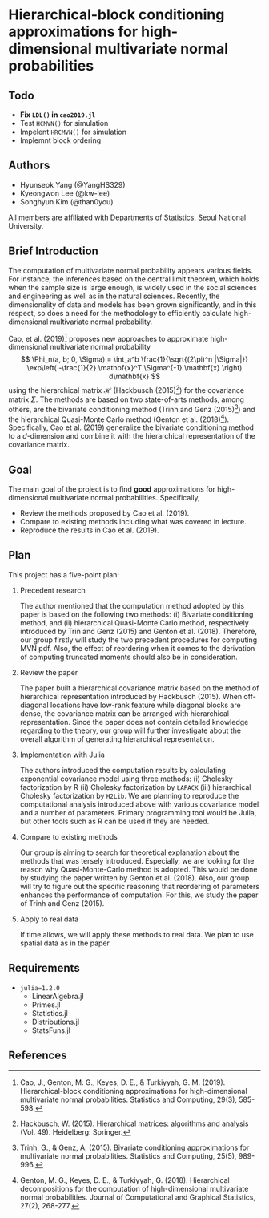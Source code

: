 # Hierarchical-block conditioning approximations for high-dimensional multivariate normal probabilities

## Todo

* **Fix `LDL()` in `cao2019.jl`**
* Test `HCMVN()` for simulation
* Impelent `HRCMVN()` for simulation
* Implemnt block ordering

## Authors

* Hyunseok Yang (@YangHS329)
* Kyeongwon Lee (@kw-lee)
* Songhyun Kim (@than0you)

All members are affiliated with Departments of Statistics, Seoul National University.

## Brief Introduction

The computation of multivariate normal probability appears various fields. For instance, the inferences based on the central limit theorem, which holds when the sample size is large enough, is widely used in the social sciences and engineering as well as in the natural sciences. Recently, the dimensionality of data and models has been grown significantly, and in this respect, so does a need for the methodology to efficiently calculate high-dimensional multivariate normal probability.

Cao, et al. (2019)[^Cao2019] proposes new approaches to approximate high-dimensional multivariate normal probability 
$$
\Phi_n(a, b; 0, \Sigma) = \int_a^b \frac{1}{\sqrt{(2\pi)^n |\Sigma|}} \exp\left( -\frac{1}{2} \mathbf{x}^T \Sigma^{-1} \mathbf{x} \right) d\mathbf{x}
$$
using the hierarchical matrix $\mathcal{H}$ (Hackbusch (2015)[^Hackbusch2015]) for the covariance matrix $\Sigma$. The methods are based on two state-of-arts methods, among others, are the bivariate conditioning method (Trinh and Genz (2015)[^Trinh2015]) and the hierarchical Quasi-Monte Carlo method (Genton et al. (2018)[^Genton2018]). Specifically, Cao et al. (2019) generalize the bivariate conditioning method to a $d$-dimension and combine it with the hierarchical representation of the covariance matrix. 

## Goal

The main goal of the project is to find **good** approximations for high-dimensional multivariate normal probabilities. Specifically,

- Review the methods proposed by Cao et al. (2019).
- Compare to existing methods including what was covered in lecture.
- Reproduce the results in Cao et al. (2019).


## Plan

This project has a five-point plan:

1. Precedent research

    The author mentioned that the computation method adopted by this paper is based on the following two methods: (i) Bivariate conditioning method, and (ii) hierarchical Quasi-Monte Carlo method, respectively introduced by Trin and Genz (2015) and Genton et al. (2018). Therefore, our group firstly will study the two precedent procedures for computing MVN pdf. Also, the effect of reordering when it comes to the derivation of computing truncated moments should also be in consideration.

2. Review the paper

    The paper built a hierarchical covariance matrix based on the method of hierarchical representation introduced by Hackbusch (2015). When off-diagonal locations have low-rank feature while diagonal blocks are dense, the covariance matrix can be arranged with hierarchical representation. Since the paper does not contain detailed knowledge regarding to the theory, our group will further investigate about the overall algorithm of generating hierarchical representation. 

3. Implementation with Julia

    The authors introduced the computation results by calculating exponential covariance model using three methods: (i) Cholesky factorization by R (ii) Cholesky factorization by `LAPACK` (iii) hierarchical Cholesky factorization by `H2Lib`. We are planning to reproduce the computational analysis introduced above with various covariance model and a number of parameters. Primary programming tool would be Julia, but other tools such as R can be used if they are needed.

4. Compare to existing methods

    Our group is aiming to search for theoretical explanation about the methods that was tersely introduced. Especially, we are looking for the reason why Quasi-Monte-Carlo method is adopted. This would be done by studying the paper written by Genton et al. (2018). Also, our group will try to figure out the specific reasoning that reordering of parameters enhances the performance of computation. For this, we study the paper of Trinh and Genz (2015).  

5. Apply to real data

    If time allows, we will apply these methods to real data. We plan to use spatial data as in the paper.

## Requirements

* `julia=1.2.0`
  * LinearAlgebra.jl
  * Primes.jl
  * Statistics.jl
  * Distributions.jl
  * StatsFuns.jl

## References

[^Cao2019]: Cao, J., Genton, M. G., Keyes, D. E., & Turkiyyah, G. M. (2019). Hierarchical-block conditioning approximations for high-dimensional multivariate normal probabilities. Statistics and Computing, 29(3), 585-598.
[^Genton2018]: Genton, M. G., Keyes, D. E., & Turkiyyah, G. (2018). Hierarchical decompositions for the computation of high-dimensional multivariate normal probabilities. Journal of Computational and Graphical Statistics, 27(2), 268-277.
[^Trinh2015]: Trinh, G., & Genz, A. (2015). Bivariate conditioning approximations for multivariate normal probabilities. Statistics and Computing, 25(5), 989-996.
[^Hackbusch2015]: Hackbusch, W. (2015). Hierarchical matrices: algorithms and analysis (Vol. 49). Heidelberg: Springer.
[^Walker2018]: Walker, D.W. (2018). Morton ordering of 2D arrays for efficient access to hierarchical memory. The International Journal of High Performance Computing Application, 32(1), 189-203.
